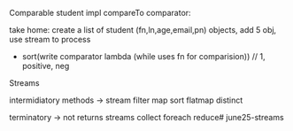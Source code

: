 Comparable student impl compareTo
comparator:

take home:
create a list of student (fn,ln,age,email,pn) objects, add 5 obj, use stream to process
- sort(write comparator lambda (while uses fn for comparision)) // 1, positive, neg

Streams

intermidiatory methods -> stream
filter
map
sort
flatmap
distinct


terminatory -> not returns streams
collect
foreach
reduce# june25-streams
